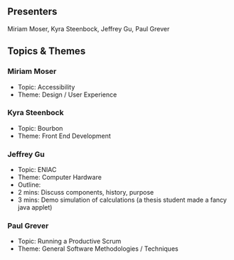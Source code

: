## Presenters

Miriam Moser, Kyra Steenbock, Jeffrey Gu, Paul Grever

## Topics & Themes

### Miriam Moser

* Topic: Accessibility
* Theme: Design / User Experience

### Kyra Steenbock

* Topic: Bourbon
* Theme: Front End Development

### Jeffrey Gu

* Topic: ENIAC
* Theme: Computer Hardware 
* Outline:
*   2 mins: Discuss components, history, purpose
*   3 mins: Demo simulation of calculations (a thesis student made a fancy java applet)

### Paul Grever

* Topic: Running a Productive Scrum
* Theme: General Software Methodologies / Techniques
